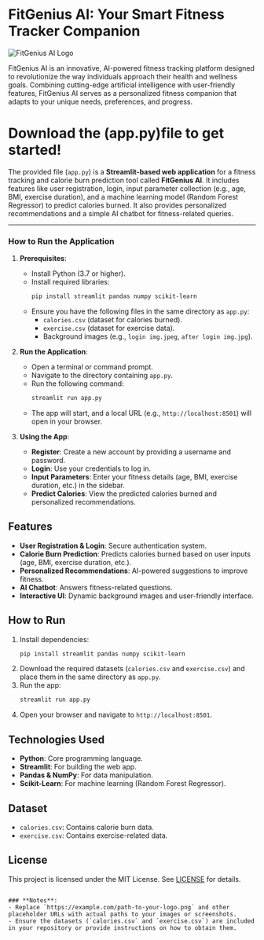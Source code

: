 # FitGenius AI: Your Smart Fitness Tracker Companion
![FitGenius AI Logo](https://t4.ftcdn.net/jpg/02/18/46/59/360_F_218465980_2JJETZ9wO9rp2obMr8ANLnX00OTfbpjU.jpg)

FitGenius AI is an innovative, AI-powered fitness tracking platform designed to revolutionize the way individuals approach their health and wellness goals. Combining cutting-edge artificial intelligence with user-friendly features, FitGenius AI serves as a personalized fitness companion that adapts to your unique needs, preferences, and progress.
# Download the (app.py)file to get started!
The provided file (`app.py`) is a **Streamlit-based web application** for a fitness tracking and calorie burn prediction tool called **FitGenius AI**. It includes features like user registration, login, input parameter collection (e.g., age, BMI, exercise duration), and a machine learning model (Random Forest Regressor) to predict calories burned. It also provides personalized recommendations and a simple AI chatbot for fitness-related queries.

---

### **How to Run the Application**

1. **Prerequisites**:
   - Install Python (3.7 or higher).
   - Install required libraries:
     ```bash
     pip install streamlit pandas numpy scikit-learn
     ```
   - Ensure you have the following files in the same directory as `app.py`:
     - `calories.csv` (dataset for calories burned).
     - `exercise.csv` (dataset for exercise data).
     - Background images (e.g., `login img.jpeg`, `after login img.jpg`).

2. **Run the Application**:
   - Open a terminal or command prompt.
   - Navigate to the directory containing `app.py`.
   - Run the following command:
     ```bash
     streamlit run app.py
     ```
   - The app will start, and a local URL (e.g., `http://localhost:8501`) will open in your browser.

3. **Using the App**:
   - **Register**: Create a new account by providing a username and password.
   - **Login**: Use your credentials to log in.
   - **Input Parameters**: Enter your fitness details (age, BMI, exercise duration, etc.) in the sidebar.
   - **Predict Calories**: View the predicted calories burned and personalized recommendations.

## Features
- **User Registration & Login**: Secure authentication system.
- **Calorie Burn Prediction**: Predicts calories burned based on user inputs (age, BMI, exercise duration, etc.).
- **Personalized Recommendations**: AI-powered suggestions to improve fitness.
- **AI Chatbot**: Answers fitness-related questions.
- **Interactive UI**: Dynamic background images and user-friendly interface.

## How to Run
1. Install dependencies:
   ```bash
   pip install streamlit pandas numpy scikit-learn
   ```
2. Download the required datasets (`calories.csv` and `exercise.csv`) and place them in the same directory as `app.py`.
3. Run the app:
   ```bash
   streamlit run app.py
   ```
4. Open your browser and navigate to `http://localhost:8501`.

## Technologies Used
- **Python**: Core programming language.
- **Streamlit**: For building the web app.
- **Pandas & NumPy**: For data manipulation.
- **Scikit-Learn**: For machine learning (Random Forest Regressor).

## Dataset
- `calories.csv`: Contains calorie burn data.
- `exercise.csv`: Contains exercise-related data.

## License
This project is licensed under the MIT License. See [LICENSE](LICENSE) for details.
```

### **Notes**:
- Replace `https://example.com/path-to-your-logo.png` and other placeholder URLs with actual paths to your images or screenshots.
- Ensure the datasets (`calories.csv` and `exercise.csv`) are included in your repository or provide instructions on how to obtain them.
